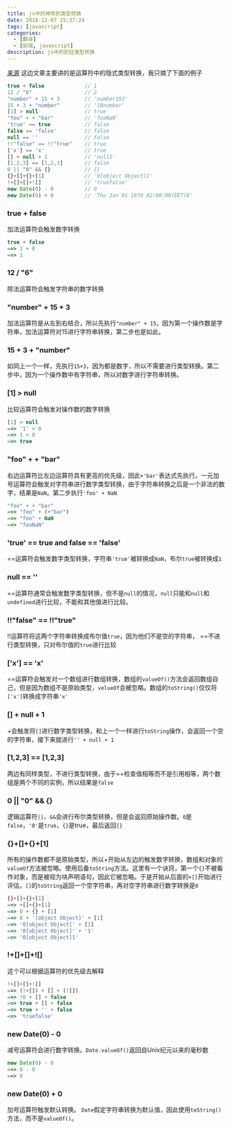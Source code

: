 ```yaml
---
title: js中的神奇的类型转换
date: 2018-12-07 15:37:24
tags: [javascript]
categories:
  - [翻译]
  - [前端, javascript]
description: js中的抓狂类型转换
---
```


[来源](https://medium.freecodecamp.org/js-type-coercion-explained-27ba3d9a2839)
这边文章主要讲的是运算符中的隐式类型转换，我只摘了下面的例子

```js
true + false             // 1
12 / "6"                 // 2
"number" + 15 + 3        // 'number153'
15 + 3 + "number"        // '18number'
[1] > null               // true
"foo" + + "bar"          // 'fooNaN'
'true' == true           // false
false == 'false'         // false
null == ''               // false
!!"false" == !!"true"    // true
['x'] == 'x'             // true
[] + null + 1            // 'null1'
[1,2,3] == [1,2,3]       // false
0 || "0" && {}           // {}
{}+[]+{}+[1]             // '0[object Object]1'
!+[]+[]+![]              // 'truefalse'
new Date(0) - 0          // 0
new Date(0) + 0          // 'Thu Jan 01 1970 02:00:00(EET)0'
```

### true + false
加法运算符会触发数字转换

```js
true + false
==> 1 + 0
==> 1
```

### 12 / "6"
除法运算符会触发字符串的数字转换

### "number" + 15 + 3
加法运算符是从左到右结合，所以先执行`"number" + 15`，因为第一个操作数是字符串，加法运算符对15进行字符串转换，第二步也是如此。

### 15 + 3 + "number"
如同上一个一样，先执行`15+3`，因为都是数字，所以不需要进行类型转换。第二步中，因为一个操作数中有字符串，所以对数字进行字符串转换。

### [1] > null
比较运算符会触发对操作数的数字转换
```js
[1] > null
==> '1' > 0
==> 1 > 0
==> true
```

### "foo" + + "bar"
右边运算符比左边运算符具有更高的优先级，因此`+'bar'`表达式先执行。一元加号运算符会触发对字符串进行数字类型转换，由于字符串转换之后是一个非法的数字，结果是`NaN`。第二步执行`'foo' + NaN`
```js
"foo" + + "bar"
==> "foo" + (+"bar")
==> "foo" + NaN
==> "fooNaN"
```

### 'true' == true and false == 'false'
==运算符会触发数字类型转换，字符串`'true'`被转换成`NaN`，布尔`true`被转换成`1`

### null == ''
==运算符通常会触发数字类型转换，但不是`null`的情况，`null`只能和`null`和`undefined`进行比较，不能和其他值进行比较。

### !!"false" == !!"true"
!!运算符将这两个字符串转换成布尔值`true`，因为他们不是空的字符串， ==不进行类型转换，只对布尔值的`true`进行比较

### ['x'] == 'x'
==运算符会触发对一个数组进行数组转换，数组的`valueOf()`方法会返回数组自己，但是因为数组不是原始类型，`velueOf`会被忽略。数组的`toString()`仅仅将`['x']`转换成字符串`'x'`


### [] + null + 1
+会触发将`[]`进行数字类型转换，和上一个一样进行`toString`操作，会返回一个空的字符串，接下来就进行`'' + null + 1`

### [1,2,3] == [1,2,3]
两边有同样类型，不进行类型转换，由于==检查值相等而不是引用相等，两个数组是两个不同的实例，所以结果是`false`

### 0 || "0" && {}
逻辑运算符`||`、`&&`会进行布尔类型转换，但是会返回原始操作数。`0`是`false`，`'0'`是`true`，`{}`是true，最后返回`{}`

### {}+[]+{}+[1]
所有的操作数都不是原始类型，所以+开始从左边的触发数字转换，数组和对象的`valueOf`方法被忽略。使用后备`toString`方法。这里有一个诀窍，第一个`{}`不被看作对象，而是被视为块声明语句，因此它被忽略。于是开始从后面的`+[]`开始进行评估，`[]`的`toString`返回一个空字符串，再对空字符串进行数字转换是`0`

```js
{}+[]+{}+[1]
==> +[]+{}+[1]
==> 0 + {} + [1]
==> 0 + '[object Object]' + [1]
==> '0[object Object]' + [1]
==> '0[object Object]' + '1'
==> '0[object Object]1'
```

### !+[]+[]+![]
这个可以根据运算符的优先级去解释
```js
!+[]+[]+![]
==> (!+[]) + [] + (![])
==> !0 + [] + false
==> true + [] + false
==> true + '' + false
==> 'truefalse'
```

### new Date(0) - 0
减号运算符会进行数字转换。`Date.valueOf()`返回自Unix纪元以来的毫秒数

```js
new Date(0) - 0
==> 0 - 0
==> 0
```

### new Date(0) + 0
加号运算符触发默认转换。 `Date`假定字符串转换为默认值，因此使用`toString()`方法，而不是`valueOf()`。

